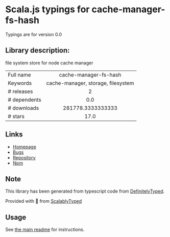 
# Scala.js typings for cache-manager-fs-hash

Typings are for version 0.0

## Library description:
file system store for node cache manager

|                    |                 |
| ------------------ | :-------------: |
| Full name          | cache-manager-fs-hash |
| Keywords           | cache-manager, storage, filesystem |
| # releases         | 2 |
| # dependents       | 0.0 |
| # downloads        | 281778.3333333333 |
| # stars            | 17.0 |

## Links
- [Homepage](https://github.com/rolandstarke/node-cache-manager-fs-hash#readme)
- [Bugs](https://github.com/rolandstarke/node-cache-manager-fs-hash/issues)
- [Repository](https://github.com/rolandstarke/node-cache-manager-fs-hash)
- [Npm](https://www.npmjs.com/package/cache-manager-fs-hash)
    


## Note
This library has been generated from typescript code from [DefinitelyTyped](https://definitelytyped.org).

Provided with :purple_heart: from [ScalablyTyped](https://github.com/oyvindberg/ScalablyTyped)

## Usage
See [the main readme](../../readme.md) for instructions.


